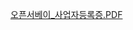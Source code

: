 [오픈서베이_사업자등록증.PDF](Assets/%EC%98%A4%ED%94%88%EC%84%9C%EB%B2%A0%EC%9D%B4_%EC%82%AC%EC%97%85%EC%9E%90%EB%93%B1%EB%A1%9D%EC%A6%9D.pdf)<!-- {"embed":"true", "preview":"true"} -->